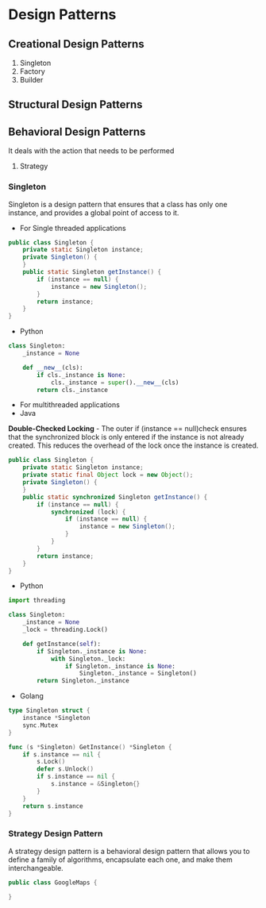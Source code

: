 # Design Patterns

## Creational Design Patterns

1. Singleton
2. Factory
3. Builder

## Structural Design Patterns

## Behavioral Design Patterns

It deals with the action that needs to be performed

1. Strategy

### Singleton

Singleton is a design pattern that ensures that a class has only one instance, and provides a global point of access to it.

- For Single threaded applications

```java
public class Singleton {
    private static Singleton instance;
    private Singleton() {
    }
    public static Singleton getInstance() {
        if (instance == null) {
            instance = new Singleton();
        }
        return instance;
    }
}
```
- Python
```python
class Singleton:
    _instance = None

    def __new__(cls):
        if cls._instance is None:
            cls._instance = super().__new__(cls)
        return cls._instance
```

- For multithreaded applications
- Java

<b>Double-Checked Locking</b> - The outer  if (instance == null)check ensures that the synchronized block is only entered if the instance is not already created. This reduces the overhead of the lock once the instance is created.
```java
public class Singleton {
    private static Singleton instance;
    private static final Object lock = new Object();
    private Singleton() {
    }
    public static synchronized Singleton getInstance() {
        if (instance == null) {
            synchronized (lock) {
                if (instance == null) {
                    instance = new Singleton();
                }
            }
        }
        return instance;
    }
}
```
- Python

```python
import threading

class Singleton:
    _instance = None
    _lock = threading.Lock()

    def getInstance(self):
        if Singleton._instance is None:
            with Singleton._lock:
                if Singleton._instance is None:
                    Singleton._instance = Singleton()
        return Singleton._instance
```

- Golang
```go
type Singleton struct {
    instance *Singleton
    sync.Mutex
}

func (s *Singleton) GetInstance() *Singleton {
    if s.instance == nil {
        s.Lock()
        defer s.Unlock()
        if s.instance == nil {
            s.instance = &Singleton{}
        }
    }
    return s.instance
}
```

### Strategy Design Pattern

A strategy design pattern is a behavioral design pattern that allows you to define a family of algorithms, encapsulate each one, and make them interchangeable.

```java
public class GoogleMaps {
    
}
```
